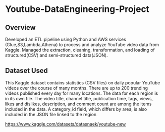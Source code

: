 # Youtube-DataEngineering-Project

## Overview
Developed an ETL pipeline using Python and AWS services (Glue,S3,Lambda,Athena) to process and analyze YouTube video data from Kaggle. Managed the extraction, cleaning, transformation, and loading of structured(CSV) and semi-structured data(JSON).

## Dataset Used
This Kaggle dataset contains statistics (CSV files) on daily popular YouTube videos over the course of many months. There are up to 200 trending videos published every day for many locations. The data for each region is in its own file. The video title, channel title, publication time, tags, views, likes and dislikes, description, and comment count are among the items included in the data. A category_id field, which differs by area, is also included in the JSON file linked to the region.

https://www.kaggle.com/datasets/datasnaek/youtube-new
